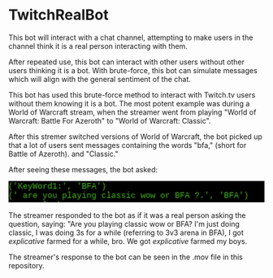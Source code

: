 # TwitchRealBot
This bot will interact with a chat channel, attempting to make users in the channel think it is a real person interacting with them.

After repeated use, this bot can interact with other users without other users thinking it is a bot. With brute-force, this bot can simulate messages which will align with the general sentiment of the chat.

This bot has used this brute-force method to interact with Twitch.tv users without them knowing it is a bot. The most potent example was during a World of Warcraft stream, when the streamer went from playing "World of Warcraft: Battle For Azeroth" to "World of Warcraft: Classic".

After this stremer switched versions of World of Warcraft, the bot picked up that a lot of users sent messages containing the words "bfa," (short for Battle of Azeroth). and "Classic."

After seeing these messages, the bot asked:

![Image](https://github.com/ndrew95/TwitchRealBot/blob/master/botMessage.png)

The streamer responded to the bot as if it was a real person asking the question, saying: "Are you playing classic wow or BFA? I'm just doing classic, I was doing 3s for a while (referring to 3v3 arena in BFA), I got *explicative* farmed for a while, bro. We got *explicative* farmed my boys.

The streamer's response to the bot can be seen in the .mov file in this repository.



